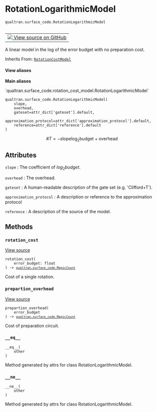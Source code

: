 # RotationLogarithmicModel
`qualtran.surface_code.RotationLogarithmicModel`


<table class="tfo-notebook-buttons tfo-api nocontent" align="left">
<td>
  <a target="_blank" href="https://github.com/quantumlib/Qualtran/blob/main/qualtran/surface_code/rotation_cost_model.py#L37-L63">
    <img src="https://www.tensorflow.org/images/GitHub-Mark-32px.png" />
    View source on GitHub
  </a>
</td>
</table>



A linear model in the log of the error budget with no preparation cost.

Inherits From: [`RotationCostModel`](../../qualtran/surface_code/RotationCostModel.md)

<section class="expandable">
  <h4 class="showalways">View aliases</h4>
  <p>
<b>Main aliases</b>
<p>`qualtran.surface_code.rotation_cost_model.RotationLogarithmicModel`</p>
</p>
</section>

<pre class="devsite-click-to-copy prettyprint lang-py tfo-signature-link">
<code>qualtran.surface_code.RotationLogarithmicModel(
    slope,
    overhead,
    gateset=attr_dict[&#x27;gateset&#x27;].default,
    approximation_protocol=attr_dict[&#x27;approximation_protocol&#x27;].default,
    reference=attr_dict[&#x27;reference&#x27;].default
)
</code></pre>



<!-- Placeholder for "Used in" -->

$$
\#T = -\textrm{slope} \log_2{\textrm{budget}} + \textrm{overhead}
$$



<h2 class="add-link">Attributes</h2>

`slope`<a id="slope"></a>
: The coefficient of $log_2{budget}$.

`overhead`<a id="overhead"></a>
: The overhead.

`gateset`<a id="gateset"></a>
: A human-readable description of the gate set (e.g. 'Clifford+T').

`approximation_protocol`<a id="approximation_protocol"></a>
: A description or reference to the approximation protocol

`reference`<a id="reference"></a>
: A description of the source of the model.




## Methods

<h3 id="rotation_cost"><code>rotation_cost</code></h3>

<a target="_blank" class="external" href="https://github.com/quantumlib/Qualtran/blob/main/qualtran/surface_code/rotation_cost_model.py#L59-L60">View source</a>

<pre class="devsite-click-to-copy prettyprint lang-py tfo-signature-link">
<code>rotation_cost(
    error_budget: float
) -> <a href="../../qualtran/surface_code/MagicCount.html"><code>qualtran.surface_code.MagicCount</code></a>
</code></pre>

Cost of a single rotation.


<h3 id="prepartion_overhead"><code>prepartion_overhead</code></h3>

<a target="_blank" class="external" href="https://github.com/quantumlib/Qualtran/blob/main/qualtran/surface_code/rotation_cost_model.py#L62-L63">View source</a>

<pre class="devsite-click-to-copy prettyprint lang-py tfo-signature-link">
<code>prepartion_overhead(
    error_budget
) -> <a href="../../qualtran/surface_code/MagicCount.html"><code>qualtran.surface_code.MagicCount</code></a>
</code></pre>

Cost of preparation circuit.


<h3 id="__eq__"><code>__eq__</code></h3>

<pre class="devsite-click-to-copy prettyprint lang-py tfo-signature-link">
<code>__eq__(
    other
)
</code></pre>

Method generated by attrs for class RotationLogarithmicModel.


<h3 id="__ne__"><code>__ne__</code></h3>

<pre class="devsite-click-to-copy prettyprint lang-py tfo-signature-link">
<code>__ne__(
    other
)
</code></pre>

Method generated by attrs for class RotationLogarithmicModel.




